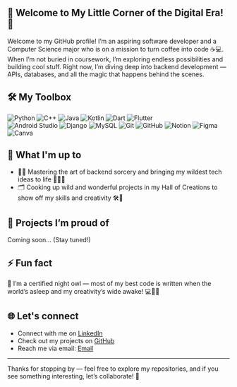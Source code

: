 ## 🌟 Welcome to My Little Corner of the Digital Era! 🌟
Welcome to my GitHub profile! I’m an aspiring software developer and a Computer Science major who is on a mission to turn coffee into code ☕💻. 
When I’m not buried in coursework, I’m exploring endless possibilities and building cool stuff. 
Right now, I’m diving deep into backend development — APIs, databases, and all the magic that happens behind the scenes.


## 🛠️ My Toolbox

![Python](https://img.shields.io/badge/Python-3776AB?style=for-the-badge&logo=python&logoColor=white)
![C++](https://img.shields.io/badge/C++-00599C?style=for-the-badge&logo=cplusplus&logoColor=white)
![Java](https://img.shields.io/badge/Java-ED8B00?style=for-the-badge&logo=java&logoColor=white)
![Kotlin](https://img.shields.io/badge/Kotlin-0095D5?style=for-the-badge&logo=kotlin&logoColor=white)
![Dart](https://img.shields.io/badge/Dart-0175C2?style=for-the-badge&logo=dart&logoColor=white)
![Flutter](https://img.shields.io/badge/Flutter-02569B?style=for-the-badge&logo=flutter&logoColor=white)  
![Android Studio](https://img.shields.io/badge/Android%20Studio-3DDC84?style=for-the-badge&logo=android-studio&logoColor=white)
![Django](https://img.shields.io/badge/Django-092E20?style=for-the-badge&logo=django&logoColor=white) 
![MySQL](https://img.shields.io/badge/MySQL-4479A1?style=for-the-badge&logo=mysql&logoColor=white)
![Git](https://img.shields.io/badge/Git-F05032?style=for-the-badge&logo=git&logoColor=white)
![GitHub](https://img.shields.io/badge/GitHub-181717?style=for-the-badge&logo=github&logoColor=white)
![Notion](https://img.shields.io/badge/Notion-000000?style=for-the-badge&logo=notion&logoColor=white)
![Figma](https://img.shields.io/badge/Figma-F24E1E?style=for-the-badge&logo=figma&logoColor=white)  
![Canva](https://img.shields.io/badge/Canva-00C4CC?style=for-the-badge&logo=canva&logoColor=white) 


## 🌱 What I'm up to

- 🧑‍💻 Mastering the art of backend sorcery and bringing my wildest tech ideas to life 🧙‍♂️💡
- 🗂 Cooking up wild and wonderful projects in my Hall of Creations to show off my skills and creativity 🛠️🎨


## 🚀 Projects I’m proud of

Coming soon... (Stay tuned!)


## ⚡ Fun fact

🌙 I’m a certified night owl — most of my best code is written when the world’s asleep and my creativity’s wide awake! 💻🦉✨


## 🌐 Let's connect

- Connect with me on [LinkedIn](https://www.linkedin.com/in/sneha-sinha-363270262)
- Check out my projects on [GitHub](https://github.com/ymira-fanatic)
- Reach me via email: [Email](mailto:sneha.techfanatic@gmail.com)

---

Thanks for stopping by — feel free to explore my repositories, and if you see something interesting, let’s collaborate! 🚀
